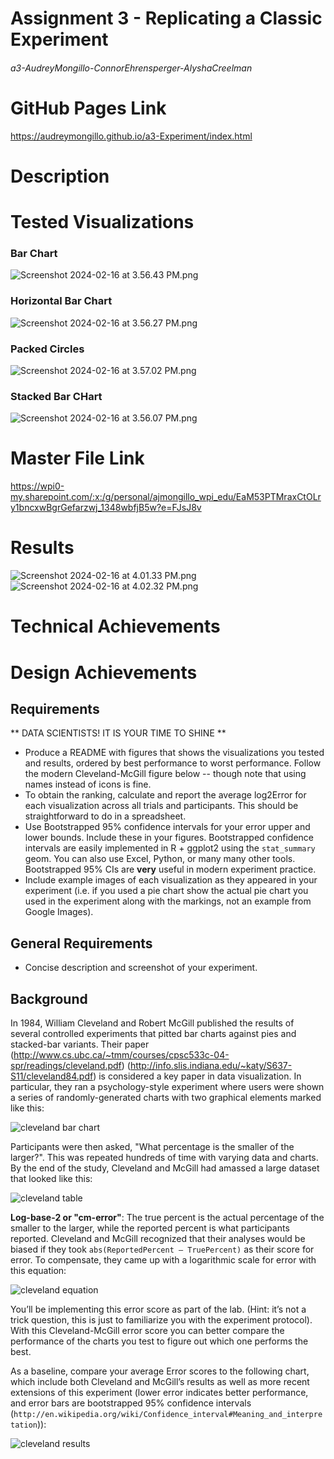 Assignment 3 - Replicating a Classic Experiment
===
###### a3-AudreyMongillo-ConnorEhrensperger-AlyshaCreelman

# GitHub Pages Link
https://audreymongillo.github.io/a3-Experiment/index.html

# Description

# Tested Visualizations
### Bar Chart 
![Screenshot 2024-02-16 at 3.56.43 PM.png](img%2FScreenshot%202024-02-16%20at%203.56.43%20PM.png)
### Horizontal Bar Chart 
![Screenshot 2024-02-16 at 3.56.27 PM.png](img%2FScreenshot%202024-02-16%20at%203.56.27%20PM.png)
### Packed Circles
![Screenshot 2024-02-16 at 3.57.02 PM.png](img%2FScreenshot%202024-02-16%20at%203.57.02%20PM.png)
### Stacked Bar CHart
![Screenshot 2024-02-16 at 3.56.07 PM.png](img%2FScreenshot%202024-02-16%20at%203.56.07%20PM.png)

# Master File Link
https://wpi0-my.sharepoint.com/:x:/g/personal/ajmongillo_wpi_edu/EaM53PTMraxCtOLry1bncxwBgrGefarzwj_1348wbfjB5w?e=FJsJ8v

# Results 
![Screenshot 2024-02-16 at 4.01.33 PM.png](img%2FScreenshot%202024-02-16%20at%204.01.33%20PM.png)
![Screenshot 2024-02-16 at 4.02.32 PM.png](img%2FScreenshot%202024-02-16%20at%204.02.32%20PM.png)

# Technical Achievements

# Design Achievements



Requirements
---

** DATA SCIENTISTS! IT IS YOUR TIME TO SHINE **


- Produce a README with figures that shows the visualizations you tested and results, ordered by best performance to worst performance. Follow the modern Cleveland-McGill figure below -- though note that using names instead of icons is fine.
- To obtain the ranking, calculate and report the average log2Error for each visualization across all trials and participants. This should be straightforward to do in a spreadsheet.
- Use Bootstrapped 95\% confidence intervals for your error upper and lower bounds. Include these in your figures. Bootstrapped confidence intervals are easily implemented in R + ggplot2 using the `stat_summary` geom. You can also use Excel, Python, or many many other tools. Bootstrapped 95% CIs are **very** useful in modern experiment practice.
- Include example images of each visualization as they appeared in your experiment (i.e. if you used a pie chart show the actual pie chart you used in the experiment along with the markings, not an example from Google Images).

## General Requirements
- Concise description and screenshot of your experiment.


Background
---

In 1984, William Cleveland and Robert McGill published the results of several controlled experiments that pitted bar charts against pies and stacked-bar variants. 
Their paper (http://www.cs.ubc.ca/~tmm/courses/cpsc533c-04-spr/readings/cleveland.pdf) (http://info.slis.indiana.edu/~katy/S637-S11/cleveland84.pdf) is considered a key paper in data visualization.
In particular, they ran a psychology-style experiment where users were shown a series of randomly-generated charts with two graphical elements marked like this:

![cleveland bar chart](img/cleveland-bar.png)

Participants were then asked, "What percentage is the smaller of the larger?". 
This was repeated hundreds of time with varying data and charts. 
By the end of the study, Cleveland and McGill had amassed a large dataset that looked like this:

![cleveland table](img/cleveland-table.png)

__Log-base-2 or "cm-error"__: The true percent is the actual percentage of the smaller to the larger, while the reported percent is what participants reported. 
Cleveland and McGill recognized that their analyses would be biased if they took `abs(ReportedPercent – TruePercent)` as their score for error. 
To compensate, they came up with a logarithmic scale for error with this equation:

![cleveland equation](img/cleveland-equation.png)

You’ll be implementing this error score as part of the lab. 
(Hint: it’s not a trick question, this is just to familiarize you with the experiment protocol). 
With this Cleveland-McGill error score you can better compare the performance of the charts you test to figure out which one performs the best.

As a baseline, compare your average Error scores to the following chart, which include both Cleveland and McGill’s results as well as more recent extensions of this experiment (lower error indicates better performance, and error bars are bootstrapped 95% confidence intervals (`http://en.wikipedia.org/wiki/Confidence_interval#Meaning_and_interpretation`)):

![cleveland results](img/cleveland-results.png)






